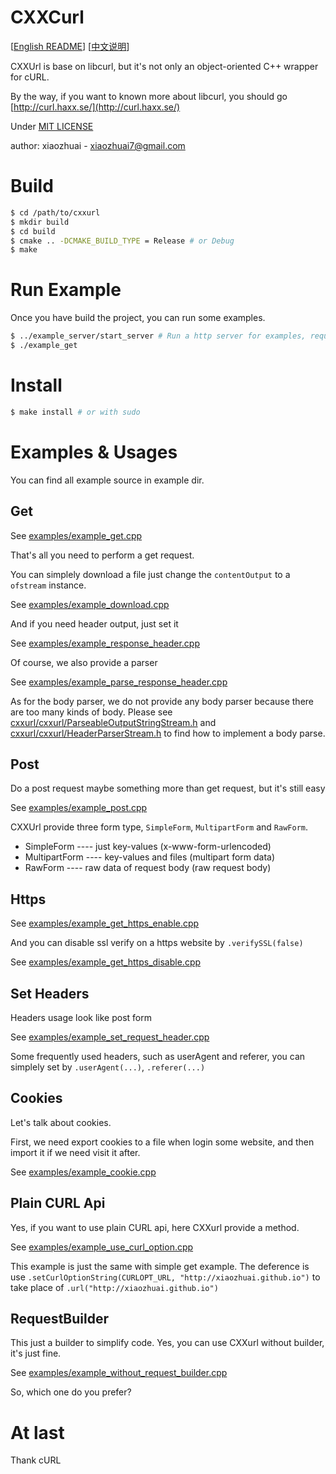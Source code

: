 # CXXCurl

[[English README](README.md)] [[中文说明](README_CN.md)]

CXXUrl is base on libcurl, but it's not only an object-oriented C++ wrapper for cURL.

By the way, if you want to known more about libcurl, you should go [http://curl.haxx.se/](http://curl.haxx.se/)

Under [MIT LICENSE](LICENSE)

author: xiaozhuai - [xiaozhuai7@gmail.com](xiaozhuai7@gmail.com)

# Build

```bash
$ cd /path/to/cxxurl
$ mkdir build
$ cd build
$ cmake .. -DCMAKE_BUILD_TYPE = Release # or Debug
$ make
```

# Run Example

Once you have build the project, you can run some examples.

```bash
$ ../example_server/start_server # Run a http server for examples, require php > 5.6
$ ./example_get
```

# Install

```bash
$ make install # or with sudo
```

# Examples & Usages

You can find all example source in example dir.

## Get

See [examples/example_get.cpp](examples/example_get.cpp)

That's all you need to perform a get request.

You can simplely download a file just change the `contentOutput` to a `ofstream` instance.

See [examples/example_download.cpp](examples/example_download.cpp)

And if you need header output, just set it

See [examples/example_response_header.cpp](examples/example_response_header.cpp)

Of course, we also provide a parser

See [examples/example_parse_response_header.cpp](examples/example_parse_response_header.cpp)

As for the body parser, we do not provide any body parser because there are too many kinds of body.
Please see [cxxurl/cxxurl/ParseableOutputStringStream.h](cxxurl/cxxurl/ParseableOutputStringStream.h)
and [cxxurl/cxxurl/HeaderParserStream.h](cxxurl/cxxurl/HeaderParserStream.h)
to find how to implement a body parse.

## Post

Do a post request maybe something more than get request, but it's still easy

See [examples/example_post.cpp](examples/example_post.cpp)

CXXUrl provide three form type, `SimpleForm`, `MultipartForm` and `RawForm`.
* SimpleForm ---- just key-values (x-www-form-urlencoded)
* MultipartForm ---- key-values and files (multipart form data)
* RawForm ---- raw data of request body (raw request body)

## Https

See [examples/example_get_https_enable.cpp](examples/example_get_https_enable.cpp)

And you can disable ssl verify on a https website by `.verifySSL(false)`

See [examples/example_get_https_disable.cpp](examples/example_get_https_disable.cpp)

## Set Headers

Headers usage look like post form

See [examples/example_set_request_header.cpp](examples/example_set_request_header.cpp)

Some frequently used headers, such as userAgent and referer, you can simplely set by `.userAgent(...)`, `.referer(...)`

## Cookies

Let's talk about cookies. 

First, we need export cookies to a file when login some website, and then import it if we need visit it after.

See [examples/example_cookie.cpp](examples/example_cookie.cpp)

## Plain CURL Api

Yes, if you want to use plain CURL api, here CXXurl provide a method.

See [examples/example_use_curl_option.cpp](examples/example_use_curl_option.cpp)

This example is just the same with simple get example.
The deference is use `.setCurlOptionString(CURLOPT_URL, "http://xiaozhuai.github.io")` to take place of `.url("http://xiaozhuai.github.io")`

## RequestBuilder

This just a builder to simplify code. Yes, you can use CXXurl without builder, it's just fine.

See [examples/example_without_request_builder.cpp](examples/example_without_request_builder.cpp)

So, which one do you prefer?

# At last
Thank cURL
